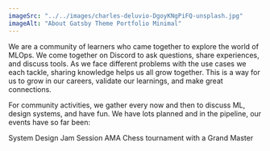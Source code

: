 ```yaml
---
imageSrc: "../../images/charles-deluvio-DgoyKNgPiFQ-unsplash.jpg"
imageAlt: "About Gatsby Theme Portfolio Minimal"
---
```


We are a community of learners who came together to explore the world of MLOps. We come together on Discord to ask questions, share experiences, and discuss tools. As we face different problems with the use cases we each tackle, sharing knowledge helps us all grow together. This is a way for us to grow in our careers, validate our learnings, and make great connections.

For community activities, we gather every now and then to discuss ML, design systems, and have fun. We have lots planned and in the pipeline, our events have so far been:

System Design Jam Session
AMA
Chess tournament with a Grand Master
